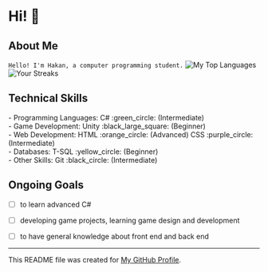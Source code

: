 # Hi! :wave:
## About Me
`Hello! I'm Hakan, a computer programming student.`
![My Top Languages](https://github-readme-stats.vercel.app/api/top-langs/?username=Hakan-Hasircioglu&layout=compact&theme=radical)
![Your Streaks](https://github-readme-streak-stats.herokuapp.com/?user=Hakan-Hasircioglu&theme=radical)




## Technical Skills
<div style="display: flex; justify-content: space-between;">
- Programming Languages:
  C# :green_circle: (Intermediate)
</div>
   <div style="display: flex; justify-content: space-between;">
- Game Development:
  Unity :black_large_square: (Beginner)
</div>
<div style="display: flex; justify-content: space-between;">
- Web Development:
  HTML :orange_circle: (Advanced)
  CSS :purple_circle: (Intermediate)
</div>
</div>
<div style="display: flex; justify-content: space-between;">
- Databases:
  T-SQL :yellow_circle: (Beginner)
</div>
<div style="display: flex; justify-content: space-between;">
- Other Skills:
  Git :black_circle: (Intermediate)
</div>

## Ongoing Goals
- [ ] to learn advanced C#
- [ ] developing game projects, learning game design and development
- [ ] to have general knowledge about front end and back end


---
This README file was created for [My GitHub Profile](https://github.com/Hakan-Hasircioglu).
